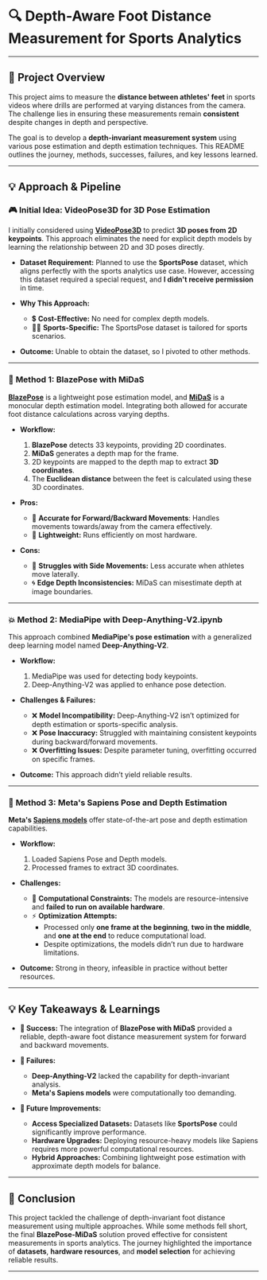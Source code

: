# 🔍 **Depth-Aware Foot Distance Measurement for Sports Analytics**

---

## 📅 **Project Overview**

This project aims to measure the **distance between athletes' feet** in sports videos where drills are performed at varying distances from the camera. The challenge lies in ensuring these measurements remain **consistent** despite changes in depth and perspective.

The goal is to develop a **depth-invariant measurement system** using various pose estimation and depth estimation techniques. This README outlines the journey, methods, successes, failures, and key lessons learned.

---

## 💡 **Approach & Pipeline**

### 🎮 **Initial Idea: VideoPose3D for 3D Pose Estimation**

I initially considered using **[VideoPose3D](https://github.com/facebookresearch/VideoPose3D)** to predict **3D poses from 2D keypoints**. This approach eliminates the need for explicit depth models by learning the relationship between 2D and 3D poses directly.

- **Dataset Requirement:** Planned to use the **SportsPose** dataset, which aligns perfectly with the sports analytics use case. However, accessing this dataset required a special request, and **I didn't receive permission** in time.

- **Why This Approach:**
  - 💲 **Cost-Effective:** No need for complex depth models.
  - 🏋️‍♂️ **Sports-Specific:** The SportsPose dataset is tailored for sports scenarios.

- **Outcome:** Unable to obtain the dataset, so I pivoted to other methods.

---

### 🔢 **Method 1: BlazePose with MiDaS**

**[BlazePose](https://google.github.io/mediapipe/solutions/pose.html)** is a lightweight pose estimation model, and **[MiDaS](https://github.com/isl-org/MiDaS)** is a monocular depth estimation model. Integrating both allowed for accurate foot distance calculations across varying depths.

- **Workflow:**
  1. **BlazePose** detects 33 keypoints, providing 2D coordinates.
  2. **MiDaS** generates a depth map for the frame.
  3. 2D keypoints are mapped to the depth map to extract **3D coordinates**.
  4. The **Euclidean distance** between the feet is calculated using these 3D coordinates.

- **Pros:**
  - 🔄 **Accurate for Forward/Backward Movements**: Handles movements towards/away from the camera effectively.
  - 🚀 **Lightweight:** Runs efficiently on most hardware.

- **Cons:**
  - 🚨 **Struggles with Side Movements:** Less accurate when athletes move laterally.
  - 🌀 **Edge Depth Inconsistencies:** MiDaS can misestimate depth at image boundaries.

---

### 💥 **Method 2: MediaPipe with Deep-Anything-V2.ipynb**

This approach combined **MediaPipe's pose estimation** with a generalized deep learning model named **Deep-Anything-V2**.

- **Workflow:**
  1. MediaPipe was used for detecting body keypoints.
  2. Deep-Anything-V2 was applied to enhance pose detection.

- **Challenges & Failures:**
  - ❌ **Model Incompatibility:** Deep-Anything-V2 isn’t optimized for depth estimation or sports-specific analysis.
  - ❌ **Pose Inaccuracy:** Struggled with maintaining consistent keypoints during backward/forward movements.
  - ❌ **Overfitting Issues:** Despite parameter tuning, overfitting occurred on specific frames.

- **Outcome:** This approach didn’t yield reliable results.

---

### 🤖 **Method 3: Meta's Sapiens Pose and Depth Estimation**

**Meta's [Sapiens models](https://huggingface.co/facebook/sapiens-depth-1b-torchscript)** offer state-of-the-art pose and depth estimation capabilities.

- **Workflow:**
  1. Loaded Sapiens Pose and Depth models.
  2. Processed frames to extract 3D coordinates.

- **Challenges:**
  - 🚧 **Computational Constraints:** The models are resource-intensive and **failed to run on available hardware**.
  - ⚡ **Optimization Attempts:**
    - Processed only **one frame at the beginning**, **two in the middle**, and **one at the end** to reduce computational load.
    - Despite optimizations, the models didn’t run due to hardware limitations.

- **Outcome:** Strong in theory, infeasible in practice without better resources.

---

## 💡 **Key Takeaways & Learnings**

- **🌟 Success:** The integration of **BlazePose with MiDaS** provided a reliable, depth-aware foot distance measurement system for forward and backward movements.

- **🚫 Failures:**
  - **Deep-Anything-V2** lacked the capability for depth-invariant analysis.
  - **Meta's Sapiens models** were computationally too demanding.

- **📆 Future Improvements:**
  - **Access Specialized Datasets:** Datasets like **SportsPose** could significantly improve performance.
  - **Hardware Upgrades:** Deploying resource-heavy models like Sapiens requires more powerful computational resources.
  - **Hybrid Approaches:** Combining lightweight pose estimation with approximate depth models for balance.

---

## 📝 **Conclusion**

This project tackled the challenge of depth-invariant foot distance measurement using multiple approaches. While some methods fell short, the final **BlazePose-MiDaS** solution proved effective for consistent measurements in sports analytics. The journey highlighted the importance of **datasets**, **hardware resources**, and **model selection** for achieving reliable results.

---


